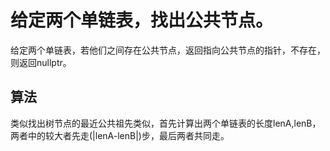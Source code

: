 # 给定两个单链表，找出公共节点。
给定两个单链表，若他们之间存在公共节点，返回指向公共节点的指针，不存在，则返回nullptr。  

## 算法
类似找出树节点的最近公共祖先类似，首先计算出两个单链表的长度lenA,lenB，两者中的较大者先走(|lenA-lenB|)步，最后两者共同走。  
